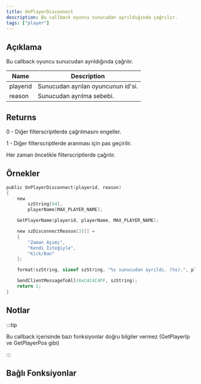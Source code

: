 ```yaml
---
title: OnPlayerDisconnect
description: Bu callback oyuncu sunucudan ayrıldığında çağrılır.
tags: ["player"]
---
```


## Açıklama

Bu callback oyuncu sunucudan ayrıldığında çağrılır.

| Name     | Description                        |
| -------- | ---------------------------------- |
| playerid | Sunucudan ayrılan oyuncunun id'si. |
| reason   | Sunucudan ayrılma sebebi.          |

## Returns

0 - Diğer filterscriptlerde çağrılmasını engeller.

1 - Diğer filterscriptlerde aranması için pas geçirilir.

Her zaman öncelikle filterscriptlerde çağrılır.

## Örnekler

```c
public OnPlayerDisconnect(playerid, reason)
{
    new
        szString[64],
        playerName[MAX_PLAYER_NAME];

    GetPlayerName(playerid, playerName, MAX_PLAYER_NAME);

    new szDisconnectReason[3][] =
    {
        "Zaman Aşımı",
        "Kendi İsteğiyle",
        "Kick/Ban"
    };

    format(szString, sizeof szString, "%s sunucudan ayrıldı. (%s).", playerName, szDisconnectReason[reason]);

    SendClientMessageToAll(0xC4C4C4FF, szString);
    return 1;
}
```

## Notlar

:::tip

Bu callback içerisinde bazı fonksiyonlar doğru bilgiler vermez (GetPlayerIp ve GetPlayerPos gibi)

:::

## Bağlı Fonksiyonlar
